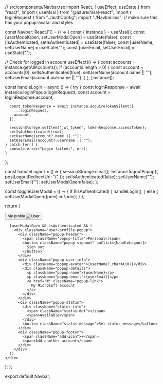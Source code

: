 
// src/components/Navbar.tsx
import React, { useEffect, useState } from "react";
import { useMsal } from "@azure/msal-react";
import { loginRequest } from "../authConfig";
import "./Navbar.css"; // make sure this has your popup-avatar and styles

const Navbar: React.FC = () => {
  const { instance } = useMsal();
  const [userModalOpen, setUserModalOpen] = useState(false);
  const [isAuthenticated, setIsAuthenticated] = useState(false);
  const [userName, setUserName] = useState("");
  const [userEmail, setUserEmail] = useState("");

  // Check for logged in account
  useEffect(() => {
    const accounts = instance.getAllAccounts();
    if (accounts.length > 0) {
      const account = accounts[0];
      setIsAuthenticated(true);
      setUserName(account.name || "");
      setUserEmail(account.username || "");
    }
  }, [instance]);

  const handleLogin = async () => {
    try {
      const loginResponse = await instance.loginPopup(loginRequest);
      const account = loginResponse.account;

      const tokenResponse = await instance.acquireTokenSilent({
        ...loginRequest,
        account,
      });

      sessionStorage.setItem("jwt_token", tokenResponse.accessToken);
      setIsAuthenticated(true);
      setUserName(account?.name || "");
      setUserEmail(account?.username || "");
    } catch (err) {
      console.error("Login failed:", err);
    }
  };

  const handleLogout = () => {
    sessionStorage.clear();
    instance.logoutPopup({ postLogoutRedirectUri: "/" });
    setIsAuthenticated(false);
    setUserName("");
    setUserEmail("");
    setUserModalOpen(false);
  };

  const toggleUserModal = () => {
    if (!isAuthenticated) {
      handleLogin();
    } else {
      setUserModalOpen((prev) => !prev);
    }
  };

  return (
    <div className="nav-user-wrapper">
      <button
        className="nav-user-btn dropdown-btn"
        title="My profile"
        type="button"
        onClick={toggleUserModal}
      >
        <span className="sr-only">My profile</span>
        <span className="nav-user-img">
          <img src="/path/to/user.png" alt="User" />
        </span>
      </button>

      {userModalOpen && isAuthenticated && (
        <div className="user-profile-popup">
          <div className="popup-header">
            <span className="popup-title">Personal</span>
            <button className="popup-signout" onClick={handleLogout}>
              Sign out
            </button>
          </div>
          <div className="popup-user-info">
            <div className="popup-avatar">{userName?.charAt(0)}</div>
            <div className="popup-details">
              <p className="popup-name">{userName}</p>
              <p className="popup-email">{userEmail}</p>
              <a href="#" className="popup-link">
                My Microsoft account
              </a>
            </div>
          </div>
          <div className="popup-status">
            <div className="status-info">
              <span className="status-dot"></span>
              <span>Available</span>
            </div>
            <button className="status-message">Set status message</button>
          </div>
          <div className="popup-footer">
            <span className="add-icon">+</span>
            <span>Add another account</span>
          </div>
        </div>
      )}
    </div>
  );
};

export default Navbar;

